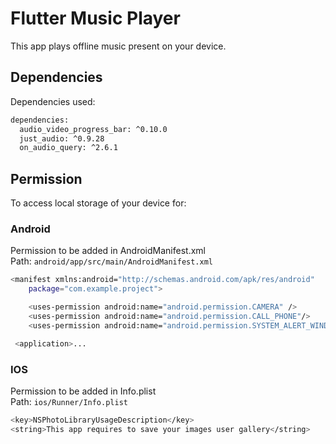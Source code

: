 
# Flutter Music Player 

This app plays offline music present on your device.

## Dependencies
Dependencies used:
```bash
dependencies:
  audio_video_progress_bar: ^0.10.0
  just_audio: ^0.9.28
  on_audio_query: ^2.6.1
```


## Permission
To access local storage of your device for:
### Android
Permission to be added in AndroidManifest.xml    
Path: ```android/app/src/main/AndroidManifest.xml```
```bash
<manifest xmlns:android="http://schemas.android.com/apk/res/android"
    package="com.example.project">

    <uses-permission android:name="android.permission.CAMERA" />
    <uses-permission android:name="android.permission.CALL_PHONE"/>
    <uses-permission android:name="android.permission.SYSTEM_ALERT_WINDOW"/>

 <application>...
```
### IOS
Permission to be added in Info.plist  
Path: ```ios/Runner/Info.plist```
```bash
<key>NSPhotoLibraryUsageDescription</key>
<string>This app requires to save your images user gallery</string>
```

